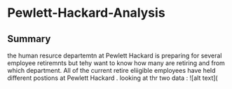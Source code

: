 # Pewlett-Hackard-Analysis

## Summary 
 the human resurce departemtn at Pewlett Hackard is preparing for several employee retiremnts but tehy want to know how many are retiring and from which department. 
 All of the current retire eliigible employees have held different postions at Pewlett Hackard . 
 looking at thr two data :
 ![alt text](
